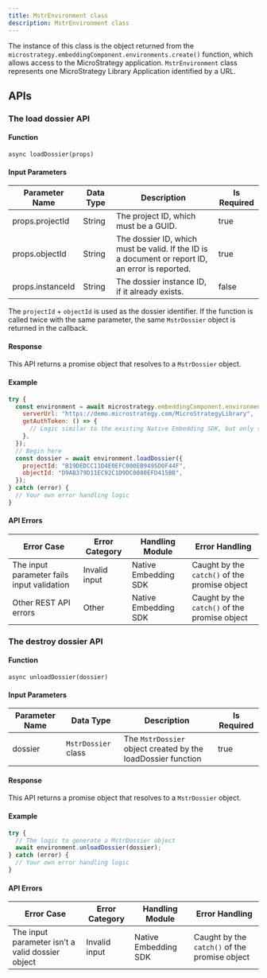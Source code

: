 ```yaml
---
title: MstrEnvironment class
description: MstrEnvironment class
---
```


<Available since="2021 Update 9 (May 2023)"/>

The instance of this class is the object returned from the `microstrategy.embeddingComponent.environments.create()` function, which allows access to the MicroStrategy application. `MstrEnvironment` class represents one MicroStrategy Library Application identified by a URL.

## APIs

### The load dossier API

#### Function

`async loadDossier(props)`

#### Input Parameters

| Parameter Name   | Data Type | Description                                                                                      | Is Required |
| ---------------- | --------- | ------------------------------------------------------------------------------------------------ | ----------- |
| props.projectId  | String    | The project ID, which must be a GUID.                                                            | true        |
| props.objectId   | String    | The dossier ID, which must be valid. If the ID is a document or report ID, an error is reported. | true        |
| props.instanceId | String    | The dossier instance ID, if it already exists.                                                   | false       |

The `projectId` + `objectId` is used as the dossier identifier. If the function is called twice with the same parameter, the same `MstrDossier` object is returned in the callback.

#### Response

This API returns a promise object that resolves to a `MstrDossier` object.

#### Example

```js
try {
  const environment = await microstrategy.embeddingComponent.environments.create({
    serverUrl: "https://demo.microstrategy.com/MicroStrategyLibrary",
    getAuthToken: () => {
      // Logic similar to the existing Native Embedding SDK, but only standard auth login is allowed
    },
  });
  // Begin here
  const dossier = await environment.loadDossier({
    projectId: "B19DEDCC11D4E0EFC000EB9495D0F44F",
    objectId: "D9AB379D11EC92C1D9DC0080EFD415BB",
  });
} catch (error) {
  // Your own error handling logic
}
```

#### API Errors

| Error Case                                 | Error Category | Handling Module      | Error Handling                                |
| ------------------------------------------ | -------------- | -------------------- | --------------------------------------------- |
| The input parameter fails input validation | Invalid input  | Native Embedding SDK | Caught by the `catch()` of the promise object |
| Other REST API errors                      | Other          | Native Embedding SDK | Caught by the `catch()` of the promise object |

### The destroy dossier API

#### Function

`async unloadDossier(dossier)`

#### Input Parameters

| Parameter Name | Data Type           | Description                                                  | Is Required |
| -------------- | ------------------- | ------------------------------------------------------------ | ----------- |
| dossier        | `MstrDossier` class | The `MstrDossier` object created by the loadDossier function | true        |

#### Response

This API returns a promise object that resolves to a `MstrDossier` object.

#### Example

```js
try {
  // The logic to generate a MstrDossier object
  await environment.unloadDossier(dossier);
} catch (error) {
  // Your own error handling logic
}
```

#### API Errors

| Error Case                                       | Error Category | Handling Module      | Error Handling                                |
| ------------------------------------------------ | -------------- | -------------------- | --------------------------------------------- |
| The input parameter isn’t a valid dossier object | Invalid input  | Native Embedding SDK | Caught by the `catch()` of the promise object |
